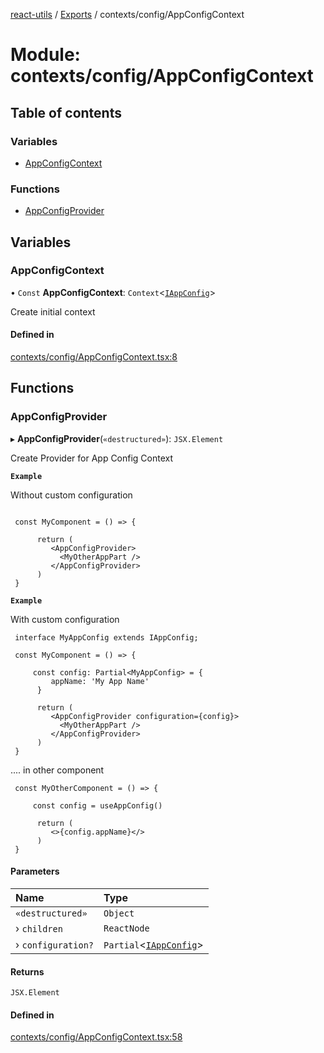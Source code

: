 [react-utils](../README.md) / [Exports](../modules.md) / contexts/config/AppConfigContext

# Module: contexts/config/AppConfigContext

## Table of contents

### Variables

- [AppConfigContext](contexts_config_AppConfigContext.md#appconfigcontext)

### Functions

- [AppConfigProvider](contexts_config_AppConfigContext.md#appconfigprovider)

## Variables

### AppConfigContext

• `Const` **AppConfigContext**: `Context`<[`IAppConfig`](contexts_config_IAppConfig.md#iappconfig)\>

Create initial context

#### Defined in

[contexts/config/AppConfigContext.tsx:8](https://github.com/mts88/react-utils/blob/eee399d/lib/contexts/config/AppConfigContext.tsx#L8)

## Functions

### AppConfigProvider

▸ **AppConfigProvider**(`«destructured»`): `JSX.Element`

Create Provider for App Config Context

**`Example`**

Without custom configuration
```

 const MyComponent = () => {

      return (
         <AppConfigProvider>
           <MyOtherAppPart />
         </AppConfigProvider>
      )
 }
```

**`Example`**

With custom configuration
```
 interface MyAppConfig extends IAppConfig;

 const MyComponent = () => {

     const config: Partial<MyAppConfig> = {
         appName: 'My App Name'
      }

      return (
         <AppConfigProvider configuration={config}>
           <MyOtherAppPart />
         </AppConfigProvider>
      )
 }
```

.... in other component

```
 const MyOtherComponent = () => {

     const config = useAppConfig()

      return (
         <>{config.appName}</>
      )
 }

```

#### Parameters

| Name | Type |
| :------ | :------ |
| `«destructured»` | `Object` |
| › `children` | `ReactNode` |
| › `configuration?` | `Partial`<[`IAppConfig`](contexts_config_IAppConfig.md#iappconfig)\> |

#### Returns

`JSX.Element`

#### Defined in

[contexts/config/AppConfigContext.tsx:58](https://github.com/mts88/react-utils/blob/eee399d/lib/contexts/config/AppConfigContext.tsx#L58)
